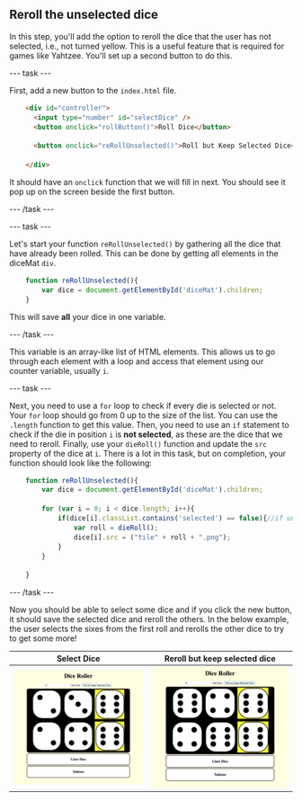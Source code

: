 ## Reroll the unselected dice

In this step, you'll add the option to reroll the dice that the user has not selected, i.e., not turned yellow. This is a useful feature that is required for games like Yahtzee. You'll set up a second button to do this.

--- task ---

First, add a new button to the `index.html` file.

```html
    <div id="controller">
      <input type="number" id="selectDice" />
      <button onclick="rollButton()">Roll Dice</button>

      <button onclick="reRollUnselected()">Roll but Keep Selected Dice</button>

    </div>
```

It should have an `onclick` function that we will fill in next. You should see it pop up on the screen beside the first button.

--- /task ---

--- task ---

Let's start your function `reRollUnselected()` by gathering all the dice that have already been rolled. This can be done by getting all elements in the diceMat `div`.

```javascript
    function reRollUnselected(){
        var dice = document.getElementById('diceMat').children;
    }
```

This will save **all** your dice in one variable. 

--- /task ---

This variable is an array-like list of HTML elements. This allows us to go through each element with a loop and access that element using our counter variable, usually `i`. 

--- task ---

Next, you need to use a `for` loop to check if every die is selected or not. Your `for` loop should go from 0 up to the size of the list. You can use the `.length` function to get this value. Then, you need to use an `if` statement to check if the die in position `i` is **not selected**, as these are the dice that we need to reroll. Finally, use your `dieRoll()` function and update the `src` property of the dice at `i`. There is a lot in this task, but on completion, your function should look like the following:

```javascript
    function reRollUnselected(){
        var dice = document.getElementById('diceMat').children;

        for (var i = 0; i < dice.length; i++){
            if(dice[i].classList.contains('selected') == false){//if unselected, reroll
                var roll = dieRoll();
                dice[i].src = ("tile" + roll + ".png");
            }
        }

    }
```

--- /task ---

Now you should be able to select some dice and if you click the new button, it should save the selected dice and reroll the others. In the below example, the user selects the sixes from the first roll and rerolls the other dice to try to get some more!

Select Dice             |  Reroll but keep selected dice
:-------------------------:|:-------------------------:
![Image of the project at the end of this step](images/step7Image_1.png)  |  ![Image of the project at the end of this step](images/step7Image_2.png)
